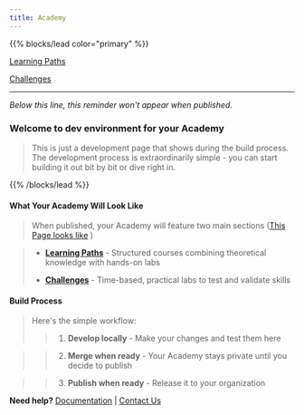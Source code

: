 ```yaml
---
title: Academy 
---
```


<!-- this page is only used in local dev setup , this wont be used or rendered in production -->


{{% blocks/lead color="primary" %}}

[Learning Paths](https://cloud.layer5.io/academy/learning-paths)  

[Challenges](https://cloud.layer5.io/academy/challenges)  
  

---
*Below this line, this reminder won't appear when published.*

### Welcome to dev environment for your Academy
> This is just a development page that shows during the build process. The development process is extraordinarily simple - you can start building it out bit by bit or dive right in.   



{{% /blocks/lead %}} 

#### What Your Academy Will Look Like

> When published, your Academy will feature two main sections ([This Page looks like](https://cloud.layer5.io/academy/)
)

> - **[Learning Paths](/academy/learning-paths/)** - Structured courses combining theoretical knowledge with hands-on labs  
> 
> - **[Challenges](/academy/challenges/)** - Time-based, practical labs to test and validate skills


#### Build Process

> Here's the simple workflow:
>> 1. **Develop locally** - Make your changes and test them here  

>> 2. **Merge when ready** - Your Academy stays private until you decide to publish  

>> 3. **Publish when ready** - Release it to your organization


**Need help?** [Documentation](https://github.com/layer5io/layer5-academy/blob/master/README.md) | [Contact Us](https://mesheryio.slack.com/ssb/redirect)
